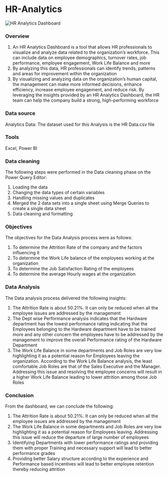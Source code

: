 # HR-Analytics
![HR Analytics Dashboard](https://github.com/user-attachments/assets/5a24f9b9-c13f-4dc2-b3ab-463f6d79beaf)


### Overview
1. An HR Analytics Dashboard is a tool that allows HR professionals to visualize and analyze data related to the organization’s workforce. This can include data on employee demographics, turnover rates, job performance, employee engagement, Work Life Balance and more
2. By analyzing this data, HR professionals can identify trends, patterns and areas for improvement within the organization
3. By visualizing and analyzing data on the organization’s human capital, the management can make more informed decisions, enhance efficiency, increase employee engagement, and reduce risk. By leveraging the insights provided by an HR Analytics Dashboard, the HR team can help the company build a strong, high-performing workforce

### Data source
Analytics Data: The dataset used for this Analysis is the HR Data.csv file

### Tools 
Excel, Power BI

### Data cleaning
The following steps were performed in the Data cleaning phase on the Power Query Editor:
1. Loading the data
2. Changing the data types of certain variables
3. Handling missing values and duplicates
4. Merged the 2 data sets into a single sheet using Merge Queries to create a single data sheet
5. Data cleaning and formatting

### Objectives
The objectives for the Data Analysis process were as follows:
1. To determine the Attrition Rate of the company and the factors influencing it
2. To determine the Work Life balance of the employees working at the organization
3. To determine the Job Satisfaction Rating of the employees
4. To determine the average Hourly wages at the organization

### Data Analysis
The Data analysis process delivered the following insights:
1. The Attrition Rate is about 50.21%. It can only be reduced when all the employee issues are addressed by the management
2. The Dept wise Performance analysis indicates that the Hardware department has the lowest performance rating indicating that the Employees belonging to the Hardware department have to be trained more and any other concern the employees have to be addressed by the management to improve the overall Performance rating of the Hardware Department
3. The Work Life Balance in some departments and Job Roles are very low highlighting it as a potential reason for Employees leaving the organization. According to the Work Life Balance analysis, the least comfortable Job Roles are that of the Sales Executive and the Manager. Addressing this issue and resolving the employee concerns will result in a higher Work Life Balance leading to lower attrition among those Job Roles

### Conclusion 
From the dashboard, we can conclude the following:
1. The Attrition Rate is about 50.21%. It can only be reduced when all the employee issues are addressed by the management
2. The Work Life Balance in some departments and Job Roles are very low highlighting it as a potential reason for Employees leaving. Addressing this issue will reduce the departure of large number of employees
3. Identifying Departments with lower performance ratings and providing them with proper Training and necessary support will lead to better performance grades
4. Providing better Salary structure according to the experience and Performance based Incentives will lead to better employee retention thereby reducing attrition



   













 
